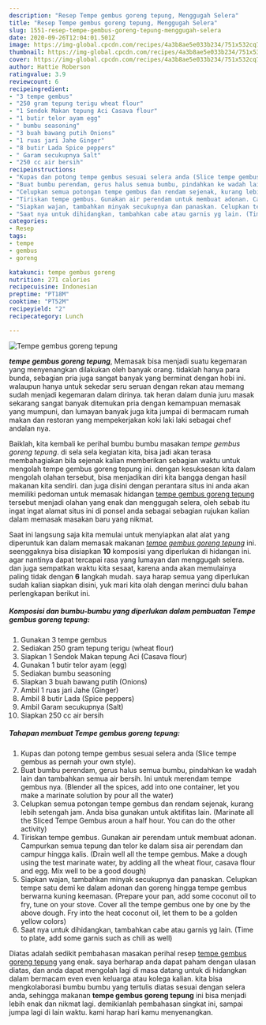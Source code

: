 ```yaml
---
description: "Resep Tempe gembus goreng tepung, Menggugah Selera"
title: "Resep Tempe gembus goreng tepung, Menggugah Selera"
slug: 1551-resep-tempe-gembus-goreng-tepung-menggugah-selera
date: 2020-09-26T12:04:01.501Z
image: https://img-global.cpcdn.com/recipes/4a3b8ae5e033b234/751x532cq70/tempe-gembus-goreng-tepung-foto-resep-utama.jpg
thumbnail: https://img-global.cpcdn.com/recipes/4a3b8ae5e033b234/751x532cq70/tempe-gembus-goreng-tepung-foto-resep-utama.jpg
cover: https://img-global.cpcdn.com/recipes/4a3b8ae5e033b234/751x532cq70/tempe-gembus-goreng-tepung-foto-resep-utama.jpg
author: Hattie Roberson
ratingvalue: 3.9
reviewcount: 6
recipeingredient:
- "3 tempe gembus"
- "250 gram tepung terigu wheat flour"
- "1 Sendok Makan tepung Aci Casava flour"
- "1 butir telor ayam egg"
- " bumbu seasoning"
- "3 buah bawang putih Onions"
- "1 ruas jari Jahe Ginger"
- "8 butir Lada Spice peppers"
- " Garam secukupnya Salt"
- "250 cc air bersih"
recipeinstructions:
- "Kupas dan potong tempe gembus sesuai selera anda (Slice tempe gembus as pernah your own style)."
- "Buat bumbu perendam, gerus halus semua bumbu, pindahkan ke wadah lain dan tambahkan semua air bersih. Ini untuk merendam tempe gembus nya. (Blender all the spices, add into one container, let you make a marinate solution by pour all the water)"
- "Celupkan semua potongan tempe gembus dan rendam sejenak, kurang lebih setengah jam. Anda bisa gunakan untuk aktifitas lain. (Marinate all the Sliced Tempe Gembus aroun a half hour. You can do the other activity)"
- "Tiriskan tempe gembus. Gunakan air perendam untuk membuat adonan. Campurkan semua tepung dan telor ke dalam sisa air perendam dan campur hingga kalis. (Drain well all the tempe gembus. Make a dough using the test marinate water, by adding all the wheat flour, casava flour and egg. Mix well to be a good dough)"
- "Siapkan wajan, tambahkan minyak secukupnya dan panaskan. Celupkan tempe satu demi ke dalam adonan dan goreng hingga tempe gembus berwarna kuning keemasan. (Prepare your pan, add some coconut oil to fry, tune on your stove. Cover all the tempe gembus one by one by the above dough. Fry into the heat coconut oil, let them to be a golden yellow colors)"
- "Saat nya untuk dihidangkan, tambahkan cabe atau garnis yg lain. (Time to plate, add some garnis such as chili as well)"
categories:
- Resep
tags:
- tempe
- gembus
- goreng

katakunci: tempe gembus goreng 
nutrition: 271 calories
recipecuisine: Indonesian
preptime: "PT18M"
cooktime: "PT52M"
recipeyield: "2"
recipecategory: Lunch

---
```



![Tempe gembus goreng tepung](https://img-global.cpcdn.com/recipes/4a3b8ae5e033b234/751x532cq70/tempe-gembus-goreng-tepung-foto-resep-utama.jpg)

<b><i>tempe gembus goreng tepung</i></b>, Memasak bisa menjadi suatu kegemaran yang menyenangkan dilakukan oleh banyak orang. tidaklah hanya para bunda, sebagian pria juga sangat banyak yang berminat dengan hobi ini. walaupun hanya untuk sekedar seru seruan dengan rekan atau memang sudah menjadi kegemaran dalam dirinya. tak heran dalam dunia juru masak sekarang sangat banyak ditemukan pria dengan kemampuan memasak yang mumpuni, dan lumayan banyak juga kita jumpai di bermacam rumah makan dan restoran yang mempekerjakan koki laki laki sebagai chef andalan nya.



Baiklah, kita kembali ke perihal bumbu bumbu masakan <i>tempe gembus goreng tepung</i>. di sela sela kegiatan kita, bisa jadi akan terasa membahagiakan bila sejenak kalian memberikan sebagian waktu untuk mengolah tempe gembus goreng tepung ini. dengan kesuksesan kita dalam mengolah olahan tersebut, bisa menjadikan diri kita bangga dengan hasil makanan kita sendiri. dan juga disini dengan perantara situs ini anda akan memiliki pedoman untuk memasak hidangan <u>tempe gembus goreng tepung</u> tersebut menjadi olahan yang enak dan menggugah selera, oleh sebab itu ingat ingat alamat situs ini di ponsel anda sebagai sebagian rujukan kalian dalam memasak masakan baru yang nikmat.


Saat ini langsung saja kita memulai untuk menyiapkan alat alat yang diperuntuk kan dalam memasak makanan <u><i>tempe gembus goreng tepung</i></u> ini. seenggaknya bisa disiapkan <b>10</b> komposisi yang diperlukan di hidangan ini. agar nantinya dapat tercapai rasa yang lumayan dan menggugah selera. dan juga sempatkan waktu kita sesaat, karena anda akan memulainya paling tidak dengan <b>6</b> langkah mudah. saya harap semua yang diperlukan sudah kalian siapkan disini, yuk mari kita olah dengan merinci dulu bahan perlengkapan berikut ini.

<!--inarticleads1-->

##### Komposisi dan bumbu-bumbu yang diperlukan dalam pembuatan Tempe gembus goreng tepung:

1. Gunakan 3 tempe gembus
1. Sediakan 250 gram tepung terigu (wheat flour)
1. Siapkan 1 Sendok Makan tepung Aci (Casava flour)
1. Gunakan 1 butir telor ayam (egg)
1. Sediakan  bumbu seasoning
1. Siapkan 3 buah bawang putih (Onions)
1. Ambil 1 ruas jari Jahe (Ginger)
1. Ambil 8 butir Lada (Spice peppers)
1. Ambil  Garam secukupnya (Salt)
1. Siapkan 250 cc air bersih




<!--inarticleads2-->

##### Tahapan membuat Tempe gembus goreng tepung:

1. Kupas dan potong tempe gembus sesuai selera anda (Slice tempe gembus as pernah your own style).
1. Buat bumbu perendam, gerus halus semua bumbu, pindahkan ke wadah lain dan tambahkan semua air bersih. Ini untuk merendam tempe gembus nya. (Blender all the spices, add into one container, let you make a marinate solution by pour all the water)
1. Celupkan semua potongan tempe gembus dan rendam sejenak, kurang lebih setengah jam. Anda bisa gunakan untuk aktifitas lain. (Marinate all the Sliced Tempe Gembus aroun a half hour. You can do the other activity)
1. Tiriskan tempe gembus. Gunakan air perendam untuk membuat adonan. Campurkan semua tepung dan telor ke dalam sisa air perendam dan campur hingga kalis. (Drain well all the tempe gembus. Make a dough using the test marinate water, by adding all the wheat flour, casava flour and egg. Mix well to be a good dough)
1. Siapkan wajan, tambahkan minyak secukupnya dan panaskan. Celupkan tempe satu demi ke dalam adonan dan goreng hingga tempe gembus berwarna kuning keemasan. (Prepare your pan, add some coconut oil to fry, tune on your stove. Cover all the tempe gembus one by one by the above dough. Fry into the heat coconut oil, let them to be a golden yellow colors)
1. Saat nya untuk dihidangkan, tambahkan cabe atau garnis yg lain. (Time to plate, add some garnis such as chili as well)




Diatas adalah sedikit pembahasan masakan perihal resep <u>tempe gembus goreng tepung</u> yang enak. saya berharap anda dapat paham dengan ulasan diatas, dan anda dapat mengolah lagi di masa datang untuk di hidangkan dalam bermacam even even keluarga atau kolega kalian. kita bisa mengkolaborasi bumbu bumbu yang tertulis diatas sesuai dengan selera anda, sehingga makanan <b>tempe gembus goreng tepung</b> ini bisa menjadi lebih enak dan nikmat lagi. demikianlah pembahasan singkat ini, sampai jumpa lagi di lain waktu. kami harap hari kamu menyenangkan.
